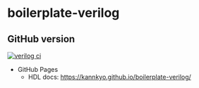 # boilerplate-verilog

## GitHub version

[![verilog ci](https://github.com/kannkyo/boilerplate-verilog/actions/workflows/verilog-ci.yml/badge.svg)](https://github.com/kannkyo/boilerplate-verilog/actions/workflows/verilog-ci.yml)

- GitHub Pages
  - HDL docs: https://kannkyo.github.io/boilerplate-verilog/
